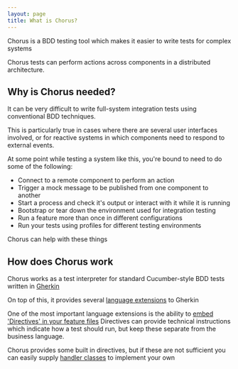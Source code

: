```yaml
---
layout: page
title: What is Chorus?
---
```


Chorus is a BDD testing tool which makes it easier to write tests for complex systems

Chorus tests can perform actions across components in a distributed architecture.

## Why is Chorus needed?

It can be very difficult to write full-system integration tests using conventional BDD techniques.

This is particularly true in cases where there are several user interfaces involved, or for reactive systems in which components need to respond to external events.

At some point while testing a system like this, you're bound to need to do some of the following:

* Connect to a remote component to perform an action
* Trigger a mock message to be published from one component to another
* Start a process and check it's output or interact with it while it is running
* Bootstrap or tear down the environment used for integration testing
* Run a feature more than once in different configurations
* Run your tests using profiles for different testing environments

Chorus can help with these things

## How does Chorus work

Chorus works as a test interpreter for standard Cucumber-style BDD tests written in [Gherkin](https://cukes.info/gherkin.html)

On top of this, it provides several [language extensions](/pages/LanguageExtensions/LanguageExtensions) to Gherkin

One of the most important language extensions is the ability to [embed 'Directives' in your feature files](/pages/LanguageExtensions/Directives)
Directives can provide technical instructions which indicate how a test should run, but keep these separate from the business language.

Chorus provides some built in directives, but if these are not sufficient you can easily supply [handler classes](/pages/Handlers/HandlerClasses) to implement your own













